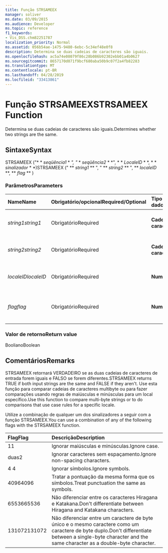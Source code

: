 ```yaml
---
title: Função STRSAMEEX
manager: soliver
ms.date: 03/09/2015
ms.audience: Developer
ms.topic: reference
f1_keywords:
- Vis_DSS.chm82251787
localization_priority: Normal
ms.assetid: 056b54ae-1475-9480-6ebc-5c34ef48e0f8
description: Determina se duas cadeias de caracteres são iguais.
ms.openlocfilehash: ac5a74e08079f86c28b086b92302ebb01a4b0627
ms.sourcegitcommit: 8657170d071f9bcf680aba50b9c07f2a4fb82283
ms.translationtype: MT
ms.contentlocale: pt-BR
ms.lasthandoff: 04/28/2019
ms.locfileid: "33413861"
---
```

# <a name="strsameex-function"></a><span data-ttu-id="47835-103">Função STRSAMEEX</span><span class="sxs-lookup"><span data-stu-id="47835-103">STRSAMEEX Function</span></span>

<span data-ttu-id="47835-104">Determina se duas cadeias de caracteres são iguais.</span><span class="sxs-lookup"><span data-stu-id="47835-104">Determines whether two strings are the same.</span></span>
  
## <a name="syntax"></a><span data-ttu-id="47835-105">Sintaxe</span><span class="sxs-lookup"><span data-stu-id="47835-105">Syntax</span></span>

<span data-ttu-id="47835-106">STRSAMEEX ("\* \* *seqüência1* \* *", "* \* *seqüência2* \* \*", \* \* *LocaleID* \* \*, \* \* *sinalizador* \* \*)</span><span class="sxs-lookup"><span data-stu-id="47835-106">STRSAMEEX (" \*\* *string1* \*\* ", " \*\* *string2* \*\* ", \*\* *localeID* \*\*, \*\* *flag* \*\* )</span></span> 
  
### <a name="parameters"></a><span data-ttu-id="47835-107">Parâmetros</span><span class="sxs-lookup"><span data-stu-id="47835-107">Parameters</span></span>

|<span data-ttu-id="47835-108">**Name**</span><span class="sxs-lookup"><span data-stu-id="47835-108">**Name**</span></span>|<span data-ttu-id="47835-109">**Obrigatório/opcional**</span><span class="sxs-lookup"><span data-stu-id="47835-109">**Required/Optional**</span></span>|<span data-ttu-id="47835-110">**Tipo de dados**</span><span class="sxs-lookup"><span data-stu-id="47835-110">**Data Type**</span></span>|<span data-ttu-id="47835-111">**Descrição**</span><span class="sxs-lookup"><span data-stu-id="47835-111">**Description**</span></span>|
|:-----|:-----|:-----|:-----|
| <span data-ttu-id="47835-112">_string1_</span><span class="sxs-lookup"><span data-stu-id="47835-112">_string1_</span></span> <br/> |<span data-ttu-id="47835-113">Obrigatório</span><span class="sxs-lookup"><span data-stu-id="47835-113">Required</span></span>  <br/> |<span data-ttu-id="47835-114">**Cadeia de caracteres**</span><span class="sxs-lookup"><span data-stu-id="47835-114">**String**</span></span> <br/> |<span data-ttu-id="47835-115">A primeira cadeia a ser comparada.</span><span class="sxs-lookup"><span data-stu-id="47835-115">The first string to compare.</span></span>  <br/> |
| <span data-ttu-id="47835-116">_string2_</span><span class="sxs-lookup"><span data-stu-id="47835-116">_string2_</span></span> <br/> |<span data-ttu-id="47835-117">Obrigatório</span><span class="sxs-lookup"><span data-stu-id="47835-117">Required</span></span>  <br/> |<span data-ttu-id="47835-118">**Cadeia de caracteres**</span><span class="sxs-lookup"><span data-stu-id="47835-118">**String**</span></span> <br/> | <span data-ttu-id="47835-119">A segunda cadeia a ser comparada.</span><span class="sxs-lookup"><span data-stu-id="47835-119">The second string to compare.</span></span>  <br/> |
| <span data-ttu-id="47835-120">_localeID_</span><span class="sxs-lookup"><span data-stu-id="47835-120">_localeID_</span></span> <br/> |<span data-ttu-id="47835-121">Obrigatório</span><span class="sxs-lookup"><span data-stu-id="47835-121">Required</span></span>  <br/> |<span data-ttu-id="47835-122">**Numérica**</span><span class="sxs-lookup"><span data-stu-id="47835-122">**Numeric**</span></span> <br/> |<span data-ttu-id="47835-123">O código de identificação de local.</span><span class="sxs-lookup"><span data-stu-id="47835-123">The locale ID code.</span></span>  <br/> |
| <span data-ttu-id="47835-124">_flag_</span><span class="sxs-lookup"><span data-stu-id="47835-124">_flag_</span></span> <br/> |<span data-ttu-id="47835-125">Obrigatório</span><span class="sxs-lookup"><span data-stu-id="47835-125">Required</span></span>  <br/> |<span data-ttu-id="47835-126">**Numérica**</span><span class="sxs-lookup"><span data-stu-id="47835-126">**Numeric**</span></span> <br/> | <span data-ttu-id="47835-127">Um bit que especifica o tipo de comparação.</span><span class="sxs-lookup"><span data-stu-id="47835-127">A bit that specifies the type of comparison.</span></span>  <br/> |
   
### <a name="return-value"></a><span data-ttu-id="47835-128">Valor de retorno</span><span class="sxs-lookup"><span data-stu-id="47835-128">Return value</span></span>

<span data-ttu-id="47835-129">Booliano</span><span class="sxs-lookup"><span data-stu-id="47835-129">Boolean</span></span>
  
## <a name="remarks"></a><span data-ttu-id="47835-130">Comentários</span><span class="sxs-lookup"><span data-stu-id="47835-130">Remarks</span></span>

<span data-ttu-id="47835-131">STRSAMEEX retornará VERDADEIRO se as duas cadeias de caracteres de entrada forem iguais e FALSO se forem diferentes.</span><span class="sxs-lookup"><span data-stu-id="47835-131">STRSAMEEX returns TRUE if both input strings are the same and FALSE if they aren't.</span></span> <span data-ttu-id="47835-132">Use esta função para comparar cadeias de caracteres multibyte ou para fazer comparações usando regras de maiúsculas e minúsculas para um local específico.</span><span class="sxs-lookup"><span data-stu-id="47835-132">Use this function to compare multi-byte strings or to do comparisons that use case rules for a specific locale.</span></span>
  
<span data-ttu-id="47835-133">Utilize a combinação de qualquer um dos sinalizadores a seguir com a função STRSAMEEX.</span><span class="sxs-lookup"><span data-stu-id="47835-133">You can use a combination of any of the following flags with the STRSAMEEX function.</span></span>
  
|<span data-ttu-id="47835-134">**Flag**</span><span class="sxs-lookup"><span data-stu-id="47835-134">**Flag**</span></span>|<span data-ttu-id="47835-135">**Descrição**</span><span class="sxs-lookup"><span data-stu-id="47835-135">**Description**</span></span>|
|:-----|:-----|
|<span data-ttu-id="47835-136">1</span><span class="sxs-lookup"><span data-stu-id="47835-136">1</span></span>  <br/> |<span data-ttu-id="47835-137">Ignorar maiúsculas e minúsculas.</span><span class="sxs-lookup"><span data-stu-id="47835-137">Ignore case.</span></span>  <br/> |
|<span data-ttu-id="47835-138">duas</span><span class="sxs-lookup"><span data-stu-id="47835-138">2</span></span>  <br/> |<span data-ttu-id="47835-139">Ignorar caracteres sem espaçamento.</span><span class="sxs-lookup"><span data-stu-id="47835-139">Ignore non-spacing characters.</span></span>  <br/> |
|<span data-ttu-id="47835-140">4 </span><span class="sxs-lookup"><span data-stu-id="47835-140">4</span></span>  <br/> |<span data-ttu-id="47835-141">Ignorar símbolos.</span><span class="sxs-lookup"><span data-stu-id="47835-141">Ignore symbols.</span></span>  <br/> |
|<span data-ttu-id="47835-142">4096</span><span class="sxs-lookup"><span data-stu-id="47835-142">4096</span></span>  <br/> |<span data-ttu-id="47835-143">Tratar a pontuação da mesma forma que os símbolos.</span><span class="sxs-lookup"><span data-stu-id="47835-143">Treat punctuation the same as symbols.</span></span>  <br/> |
|<span data-ttu-id="47835-144">65536</span><span class="sxs-lookup"><span data-stu-id="47835-144">65536</span></span>  <br/> |<span data-ttu-id="47835-145">Não diferenciar entre os caracteres Hiragana e Katakana.</span><span class="sxs-lookup"><span data-stu-id="47835-145">Don't differentiate between Hiragana and Katakana characters.</span></span>  <br/> |
|<span data-ttu-id="47835-146">131072</span><span class="sxs-lookup"><span data-stu-id="47835-146">131072</span></span>  <br/> |<span data-ttu-id="47835-147">Não diferenciar entre um caractere de byte único e o mesmo caractere como um caractere de byte duplo.</span><span class="sxs-lookup"><span data-stu-id="47835-147">Don't differentiate between a single-byte character and the same character as a double-byte character.</span></span>  <br/> |
   

